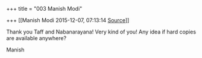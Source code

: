 +++
title = "003 Manish Modi"

+++
[[Manish Modi	2015-12-07, 07:13:14 [Source](https://groups.google.com/g/samskrita/c/8MRx_T42w3o)]]



Thank you Taff and Nabanarayana! Very kind of you! Any idea if hard copies are available anywhere?

  

Manish

